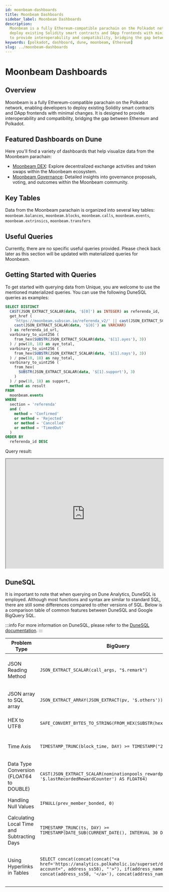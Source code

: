 ```yaml
---
id: moonbeam-dashboards
title: Moonbeam Dashboards
sidebar_label: Moonbeam Dashboards
description:
  Moonbeam is a fully Ethereum-compatible parachain on the Polkadot network, enabling developers to
  deploy existing Solidity smart contracts and DApp frontends with minimal changes. It is designed
  to provide interoperability and compatibility, bridging the gap between Ethereum and Polkadot.
keywords: [polkadot, dashboard, dune, moonbeam, Ethereum]
slug: ../moonbeam-dashboards
---
```


# Moonbeam Dashboards

## Overview

Moonbeam is a fully Ethereum-compatible parachain on the Polkadot network, enabling developers to
deploy existing Solidity smart contracts and DApp frontends with minimal changes. It is designed to
provide interoperability and compatibility, bridging the gap between Ethereum and Polkadot.

## Featured Dashboards on Dune

Here you'll find a variety of dashboards that help visualize data from the Moonbeam parachain:

- [Moonbeam DEX](https://dune.com/substrate/moonbeam-dex): Explore decentralized exchange activities
  and token swaps within the Moonbeam ecosystem.
- [Moonbeam Governance](https://dune.com/substrate/moonbeam-governance): Detailed insights into
  governance proposals, voting, and outcomes within the Moonbeam community.

## Key Tables

Data from the Moonbeam parachain is organized into several key tables: `moonbeam.balances`,
`moonbeam.blocks`, `moonbeam.calls`, `moonbeam.events`, `moonbeam.extrinsics`, `moonbeam.transfers`

## Useful Queries

Currently, there are no specific useful queries provided. Please check back later as this section
will be updated with materialized queries for Moonbeam.

## Getting Started with Queries

To get started with querying data from Unique, you are welcome to use the mentioned materialized
queries. You can use the following DuneSQL queries as examples:

```sql title="Moonbeam Referenda Result" showLineNumbers
SELECT DISTINCT
  CAST(JSON_EXTRACT_SCALAR(data, '$[0]') as INTEGER) as referenda_id,
  get_href (
    'https://moonbeam.subscan.io/referenda_v2/' || cast(JSON_EXTRACT_SCALAR(data, '$[0]') as VARCHAR),
    cast(JSON_EXTRACT_SCALAR(data, '$[0]') as VARCHAR)
  ) as referenda_id_url,
  varbinary_to_uint256 (
    from_hex(SUBSTR(JSON_EXTRACT_SCALAR(data, '$[1].ayes'), 3))
  ) / pow(10, 18) as aye_total,
  varbinary_to_uint256 (
    from_hex(SUBSTR(JSON_EXTRACT_SCALAR(data, '$[1].nays'), 3))
  ) / pow(10, 18) as nay_total,
  varbinary_to_uint256 (
    from_hex(
      SUBSTR(JSON_EXTRACT_SCALAR(data, '$[1].support'), 3)
    )
  ) / pow(10, 18) as support,
  method as result
FROM
  moonbeam.events
WHERE
  section = 'referenda'
  and (
    method = 'Confirmed'
    or method = 'Rejected'
    or method = 'Cancelled'
    or method = 'TimedOut'
  )
ORDER BY
  referenda_id DESC
```

Query result:

<iframe src="https://dune.com/embeds/3679042/6187736/" height="350" width="100%"></iframe>

## DuneSQL

It is important to note that when querying on Dune Analytics, DuneSQL is employed. Although most
functions and syntax are similar to standard SQL, there are still some differences compared to other
versions of SQL. Below is a comparison table of common features between DuneSQL and Google BigQuery
SQL.

:::info For more information on DuneSQL, please refer to the
[DuneSQL documentation](https://docs.dune.com/query-engine/Functions-and-operators/index). :::

| Problem Type                                | BigQuery                                                                                                                                                                                                              | DuneSQL(V2)                                                                                                                                                  | Description                                                                                                                                      |
| ------------------------------------------- | --------------------------------------------------------------------------------------------------------------------------------------------------------------------------------------------------------------------- | ------------------------------------------------------------------------------------------------------------------------------------------------------------ | ------------------------------------------------------------------------------------------------------------------------------------------------ |
| JSON Reading Method                         | `JSON_EXTRACT_SCALAR(call_args, "$.remark")`                                                                                                                                                                          | `JSON_EXTRACT_SCALAR(JSON_PARSE(call_args), '$.remark')`                                                                                                     | In DuneSQL, `JSON_PARSE` is needed to split the JSON if it is initially not in JSON format but is transformed into a JSON string.                |
| JSON array to SQL array                     | `JSON_EXTRACT_ARRAY(JSON_EXTRACT(pv, '$.others'))`                                                                                                                                                                    | `cast(json_extract(pv, '$.others') as array<json>)`                                                                                                          | BigQuery uses a function for this conversion, while DuneSQL utilizes casting and supports the JSON data type.                                    |
| HEX to UTF8                                 | `SAFE_CONVERT_BYTES_TO_STRING(FROM_HEX(SUBSTR(hex_encode, 3)))`                                                                                                                                                       | `FROM_UTF8(from_hex(SUBSTR(hex_encode, 3)))`                                                                                                                 | In DuneSQL, the `SAFE_CONVERT_BYTES_TO_STRING` is not required.                                                                                  |
| Time Axis                                   | `TIMESTAMP_TRUNC(block_time, DAY) >= TIMESTAMP("2023-12-01")`                                                                                                                                                         | `block_time >= date('2023-12-01')`                                                                                                                           | Time conversion in DuneSQL is simpler, involving direct usage of `variable operator date(value)`.                                                |
| Data Type Conversion (FLOAT64 to DOUBLE)    | `CAST(JSON_EXTRACT_SCALAR(nominationpools_rewardpools, '$.lastRecordedRewardCounter') AS FLOAT64)`                                                                                                                    | `CAST(JSON_EXTRACT_SCALAR(nominationpools_rewardpools, '$.lastRecordedRewardCounter')`                                                                       | BigQuery refers to the data format as FLOAT64, while in DuneSQL, it is termed DOUBLE.                                                            |
| Handling Null Values                        | `IFNULL(prev_member_bonded, 0)`                                                                                                                                                                                       | `COALESCE(prev_member_bonded, 0)`                                                                                                                            | In DuneSQL, BigQuery's `IFNULL` is equivalent to `COALESCE`.                                                                                     |
| Calculating Local Time and Subtracting Days | `TIMESTAMP_TRUNC(ts, DAY) >= TIMESTAMP(DATE_SUB(CURRENT_DATE(), INTERVAL 30 DAY))`                                                                                                                                    | `ts >= date(current_date - interval '30' day)`                                                                                                               | In BigQuery, operations on dates require functions, but DuneSQL allows direct use of `+` and `-`.                                                |
| Using Hyperlinks in Tables                  | `SELECT concat(concat(concat("<a href='https://analytics.polkaholic.io/superset/dashboard/77/?account=", address_ss58), "'>"), if(address_name is null, concat(address_ss58, '</a>'), concat(address_name, '</a>')))` | `CONCAT('<a target="_new" href="https://analytics.polkaholic.io/superset/dashboard/77/?account=', address_ss58, '">', address_ss58 ,'</a>') AS address_ss58` | DuneSQL enables string concatenation using `CONCAT`, making it straightforward compared to the multiple `concat` functions required in BigQuery. |
